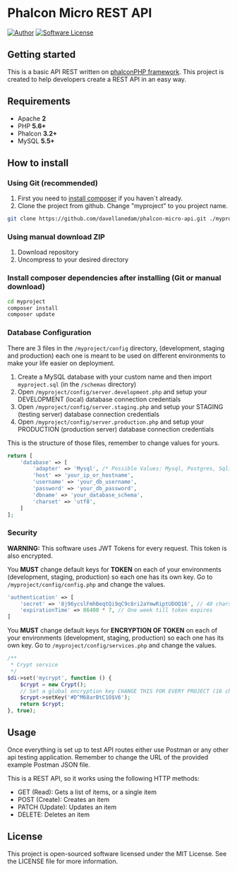 Phalcon Micro REST API
====================

[![Author](http://img.shields.io/badge/author-@davellanedam-blue.svg?style=flat-square)](https://twitter.com/davellanedam)
[![Software License](https://img.shields.io/badge/license-MIT-brightgreen.svg?style=flat-square)](https://github.com/davellanedam/phalcon-micro-api/blob/master/LICENSE)

Getting started
--------

This is a basic API REST written on [phalconPHP framework](https://github.com/phalcon/cphalcon).
This project is created to help developers create a REST API in an easy way.

Requirements
------------

* Apache **2**
* PHP **5.6+**
* Phalcon **3.2+**
* MySQL **5.5+**

How to install
--------------

### Using Git (recommended)

1. First you need to [install composer](https://getcomposer.org/download/) if you haven´t already.
2. Clone the project from github. Change "myproject" to you project name.
```bash
git clone https://github.com/davellanedam/phalcon-micro-api.git ./myproject
```

### Using manual download ZIP

1. Download repository
2. Uncompress to your desired directory

### Install composer dependencies after installing (Git or manual download)

```bash
cd myproject
composer install
composer update
```
### Database Configuration

There are 3 files in the `/myproject/config` directory, (development, staging and production) each one is meant to be used on different environments to make your life easier on deployment.

1. Create a MySQL database with your custom name and then import `myproject.sql` (in the `/schemas` directory)
2. Open `/myproject/config/server.development.php` and setup your DEVELOPMENT (local) database connection credentials
3. Open `/myproject/config/server.staging.php` and setup your STAGING (testing server) database connection credentials
4. Open `/myproject/config/server.production.php` and setup your PRODUCTION (production server) database connection credentials

This is the structure of those files, remember to change values for yours.
```php
return [
    'database' => [
        'adapter' => 'Mysql', /* Possible Values: Mysql, Postgres, Sqlite */
        'host' => 'your_ip_or_hostname',
        'username' => 'your_db_username',
        'password' => 'your_db_password',
        'dbname' => 'your_database_schema',
        'charset' => 'utf8',
    ]
];
```

### Security

**WARNING:** This software uses JWT Tokens for every request. This token is also encrypted.

You **MUST** change default keys for **TOKEN** on each of your environments (development, staging, production) so each one has its own key. Go to `/myproject/config/config.php` and change the values.
```php
'authentication' => [
    'secret' => '8j96ycslFmhBeqtQi9qC9c8ri2aYmwRiptUDOQ16', // 40 chars CHANGE THIS FOR EVERY PROJECT
    'expirationTime' => 86400 * 7, // One week till token expires
]
```

You **MUST** change default keys for **ENCRYPTION OF TOKEN** on each of your environments (development, staging, production) so each one has its own key. Go to `/myproject/config/services.php` and change the values.
```php
/**
 * Crypt service
 */
$di->set('mycrypt', function () {
    $crypt = new Crypt();
    // Set a global encryption key CHANGE THIS FOR EVERY PROJECT (16 chars)!
    $crypt->setKey('#D^M68arBtC1O$V6');
    return $crypt;
}, true);
```

Usage
--------------

Once everything is set up to test API routes either use Postman or any other api testing application. Remember to change the URL of the provided example Postman JSON file.

This is a REST API, so it works using the following HTTP methods:

* GET (Read): Gets a list of items, or a single item
* POST (Create): Creates an item
* PATCH (Update): Updates an item
* DELETE: Deletes an item

License
-------

This project is open-sourced software licensed under the MIT License. See the LICENSE file for more information.

